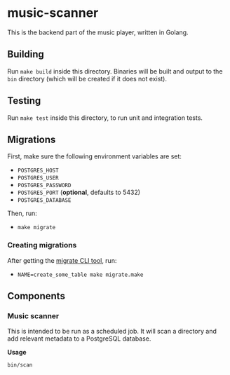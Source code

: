 # music-scanner

This is the backend part of the music player, written in Golang.

## Building

Run `make build` inside this directory. Binaries will be built and output to the `bin` directory (which will be created if it does not exist).

## Testing

Run `make test` inside this directory, to run unit and integration tests.

## Migrations

First, make sure the following environment variables are set:

- `POSTGRES_HOST`
- `POSTGRES_USER`
- `POSTGRES_PASSWORD`
- `POSTGRES_PORT` (**optional**, defaults to 5432)
- `POSTGRES_DATABASE`

Then, run:

- `make migrate`

### Creating migrations

After getting the [migrate CLI tool](https://github.com/golang-migrate/migrate/tree/master/cmd/migrate), run:

- `NAME=create_some_table make migrate.make`

## Components

### Music scanner

This is intended to be run as a scheduled job. It will scan a directory and add relevant metadata to a PostgreSQL database.

**Usage**

`bin/scan`
